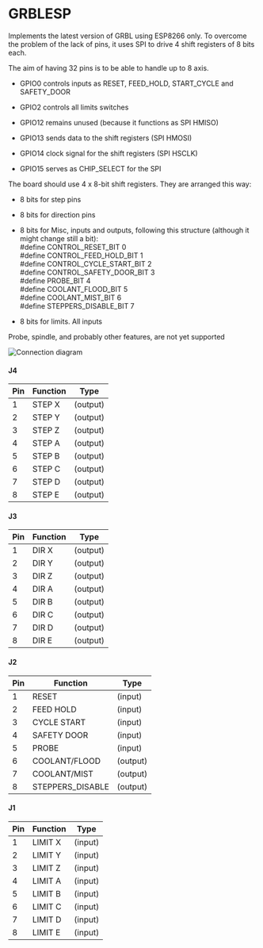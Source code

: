 # GRBLESP

Implements the latest version of GRBL using ESP8266 only. To overcome the problem of the lack of pins, 
it uses SPI to drive 4 shift registers of 8 bits each.

The aim of having 32 pins is to be able to handle up to 8 axis.

- GPIO0 controls inputs as RESET, FEED_HOLD, START_CYCLE and SAFETY_DOOR

- GPIO2 controls all limits switches

- GPIO12 remains unused (because it functions as SPI HMISO)

- GPIO13 sends data to the shift registers (SPI HMOSI) 

- GPIO14 clock signal for the shift registers (SPI HSCLK)

- GPIO15 serves as CHIP_SELECT for the SPI 

The board should use 4 x 8-bit shift registers. They are arranged this way:
- 8 bits for step pins
- 8 bits for direction pins
- 8 bits for Misc, inputs and outputs, following this structure (although it might change still a bit):  
  #define CONTROL_RESET_BIT         0  
  #define CONTROL_FEED_HOLD_BIT     1  
  #define CONTROL_CYCLE_START_BIT   2  
  #define CONTROL_SAFETY_DOOR_BIT   3  
  #define PROBE_BIT                 4  
  #define COOLANT_FLOOD_BIT         5  
  #define COOLANT_MIST_BIT          6  
  #define STEPPERS_DISABLE_BIT      7  
  
- 8 bits for limits. All inputs

Probe, spindle, and probably other features, are not yet supported

![Connection diagram](https://github.com/gcobos/grblesp/blob/master/schemas/spi-connection_schem.png)

#### J4 
|Pin|Function|Type|
|-|-|-|
| 1 | STEP X | (output) |  
| 2 | STEP Y | (output) | 
| 3 | STEP Z | (output) | 
| 4 | STEP A | (output) | 
| 5 | STEP B | (output) | 
| 6 | STEP C | (output) | 
| 7 | STEP D | (output) | 
| 8 | STEP E | (output) |

#### J3 
|Pin|Function|Type|
|-|-|-|
| 1 | DIR X |(output) | 
| 2 | DIR Y |(output) | 
| 3 | DIR Z |(output) | 
| 4 | DIR A |(output) | 
| 5 | DIR B |(output) | 
| 6 | DIR C |(output) | 
| 7 | DIR D |(output) | 
| 8 | DIR E |(output) | 

#### J2 
|Pin|Function|Type|
|-|-|-|
| 1 | RESET | (input) |
| 2 | FEED HOLD | (input) |
| 3 | CYCLE START | (input) |
| 4 | SAFETY DOOR | (input) |
| 5 | PROBE | (input) |
| 6 | COOLANT/FLOOD  |(output) |
| 7 | COOLANT/MIST  |(output) |
| 8 | STEPPERS_DISABLE |(output) |

#### J1 
|Pin|Function|Type|
|-|-|-|
| 1 | LIMIT X | (input) |
| 2 | LIMIT Y | (input) |
| 3 | LIMIT Z | (input) |
| 4 | LIMIT A | (input) |
| 5 | LIMIT B | (input) |
| 6 | LIMIT C | (input) |
| 7 | LIMIT D | (input) |
| 8 | LIMIT E | (input) |
